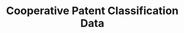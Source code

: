 ---
layout: default
bigquery: https://console.cloud.google.com/bigquery?p=patents-public-data&d=cpc&page=dataset
citation: '“Cooperative Patent Classification” by the EPO and USPTO, for public use. '
contributors: EPO, USPTO
cost: None
description: Cooperative Patent Classification Data contains the scheme and definitions
  of the Cooperative Patent Classification system for classifying patent documents.
  The CPC is the result of a partnership between the EPO and the USPTO in their joint
  effort to develop a common, internationally compatible classification system for
  technical documents, in particular patent publications, which will be used by both
  offices in the patent granting process
documentation: https://www.cooperativepatentclassification.org/cpcSchemeAndDefinitions
last_edit: 04/10/2022, 22:43:03
location: https://www.cooperativepatentclassification.org/index
maintained_by: USPTO, EPO
schema_fields:
- dateRevised
- definition
- symbol
- titlePart
- level
- titleFull
- children
- status
- applicationReferences
- notAllocatable
- informativeReferences
- title_full
- parents
- child_groups
- date_revised
- childGroups
- sizeCache
- residual_references
- title_part
- limitingReferences
- not_allocatable
- limiting_references
- ipcConcordant
- informative_references
- application_references
- breakdownCode
- additional_only
- residualReferences
- breakdown_code
- glossary
- synonyms
- ipc_concordant
shortname: cooperative_patent_classification
tags:
- patents
- science
title: Cooperative Patent Classification Data
uuid: 984374a7-16e9-4b35-9445-458daceb01bf
---